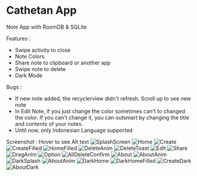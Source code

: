 # Cathetan App
Note App with RoomDB &amp; SQLite

Features : 
- Swipe activity to close
- Note Colors
- Share note to clipboard or another app
- Swipe note to delete
- Dark Mode

Bugs :
- If new note added, the recyclerview didn't refresh. Scroll up to see new note
- In Edit Note, if you just change the color sometimes can't to changed the color. If you can't change it, you can outsmart by changing the title and contents of your notes.
- Until now, only Indonesian Language supported

Screenshot :
Hover to see Alt text
![SplashScreen](https://github.com/Arxyma/Cathetan/blob/master/Screenshot/Screenshot_20191126-134715.jpg)
![Home](https://github.com/Arxyma/Cathetan/blob/master/Screenshot/Screenshot_20200129-094009_Cathetan.png)
![Create](https://github.com/Arxyma/Cathetan/blob/master/Screenshot/Screenshot_20200129-094021_Cathetan.png)
![CreateFilled](https://github.com/Arxyma/Cathetan/blob/master/Screenshot/Screenshot_20200129-094056_Cathetan.png)
![HomeFilled](https://github.com/Arxyma/Cathetan/blob/master/Screenshot/Screenshot_20200129-094137_Cathetan.png)
![DeleteAnim](https://github.com/Arxyma/Cathetan/blob/master/Screenshot/Screenshot_20200129-094230_Cathetan.png)
![DeleteToast](https://github.com/Arxyma/Cathetan/blob/master/Screenshot/Screenshot_20200129-095134_Cathetan.png)
![Edit](https://github.com/Arxyma/Cathetan/blob/master/Screenshot/Screenshot_20200129-094247_Cathetan.png)
![Share](https://github.com/Arxyma/Cathetan/blob/master/Screenshot/Screenshot_20200129-094642_Sistem_Android.png)
![DragAnim](https://github.com/Arxyma/Cathetan/blob/master/Screenshot/Screenshot_20200129-094703_Cathetan.png)
![Option](https://github.com/Arxyma/Cathetan/blob/master/Screenshot/Screenshot_20200129-094715_Cathetan.png)
![AllDeleteConfirm](https://github.com/Arxyma/Cathetan/blob/master/Screenshot/Screenshot_20200129-094726_Cathetan.png)
![About](https://github.com/Arxyma/Cathetan/blob/master/Screenshot/Screenshot_20200129-094808_Cathetan.png)
![AboutAnim](https://github.com/Arxyma/Cathetan/blob/master/Screenshot/Screenshot_20200129-094816_Cathetan.png)
![DarkSplash](https://github.com/Arxyma/Cathetan/blob/master/Screenshot/Screenshot_20200129-094835_Cathetan.png)
![AboutAnim](https://github.com/Arxyma/Cathetan/blob/master/Screenshot/Screenshot_20200129-094816_Cathetan.png)
![DarkHome](https://github.com/Arxyma/Cathetan/blob/master/Screenshot/Screenshot_20200129-094907_Cathetan.png)
![DarkHomeFilled](https://github.com/Arxyma/Cathetan/blob/master/Screenshot/Screenshot_20200129-094857_Cathetan.png)
![CreateDark](https://github.com/Arxyma/Cathetan/blob/master/Screenshot/Screenshot_20200129-095024_Cathetan.png)
![AboutDark](https://github.com/Arxyma/Cathetan/blob/master/Screenshot/Screenshot_20200129-095035_Cathetan.png)
